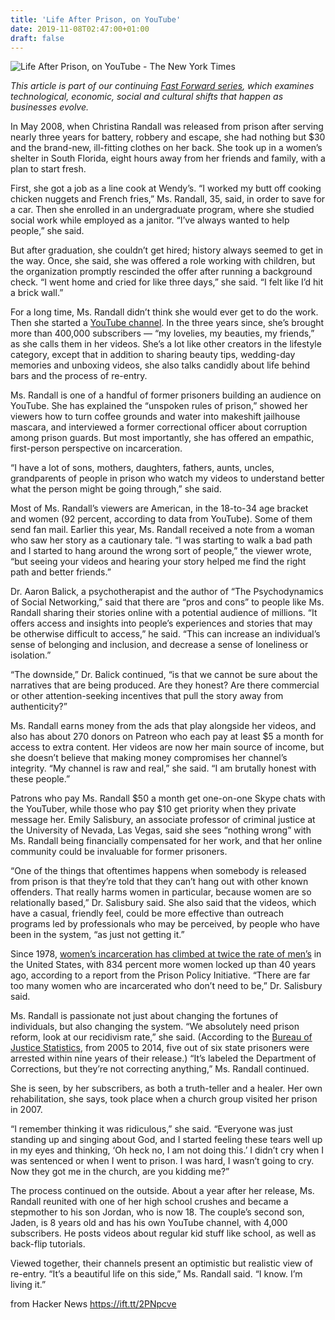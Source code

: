 ```yaml
---
title: 'Life After Prison, on YouTube'
date: 2019-11-08T02:47:00+01:00
draft: false
---
```


![](https://static01.nyt.com/images/2019/11/05/fashion/05prisontutorialsf/05prisontutorialsf-facebookJumbo.jpg "Life After Prison, on YouTube - The New York Times")  

_This article is part of our continuing_ [_Fast Forward series_](https://www.nytimes.com/spotlight/fast-forward?module=inline)_, which examines technological, economic, social and cultural shifts that happen as businesses evolve._

In May 2008, when Christina Randall was released from prison after serving nearly three years for battery, robbery and escape, she had nothing but $30 and the brand-new, ill-fitting clothes on her back. She took up in a women’s shelter in South Florida, eight hours away from her friends and family, with a plan to start fresh.

First, she got a job as a line cook at Wendy’s. “I worked my butt off cooking chicken nuggets and French fries,” Ms. Randall, 35, said, in order to save for a car. Then she enrolled in an undergraduate program, where she studied social work while employed as a janitor. “I’ve always wanted to help people,” she said.

But after graduation, she couldn’t get hired; history always seemed to get in the way. Once, she said, she was offered a role working with children, but the organization promptly rescinded the offer after running a background check. “I went home and cried for like three days,” she said. “I felt like I’d hit a brick wall.”

For a long time, Ms. Randall didn’t think she would ever get to do the work. Then she started a [YouTube channel](https://www.youtube.com/channel/UCZTyzoGspuRurWtbWLEGqLQ). In the three years since, she’s brought more than 400,000 subscribers — “my lovelies, my beauties, my friends,” as she calls them in her videos. She’s a lot like other creators in the lifestyle category, except that in addition to sharing beauty tips, wedding-day memories and unboxing videos, she also talks candidly about life behind bars and the process of re-entry.

Ms. Randall is one of a handful of former prisoners building an audience on YouTube. She has explained the “unspoken rules of prison,” showed her viewers how to turn coffee grounds and water into makeshift jailhouse mascara, and interviewed a former correctional officer about corruption among prison guards. But most importantly, she has offered an empathic, first-person perspective on incarceration.

“I have a lot of sons, mothers, daughters, fathers, aunts, uncles, grandparents of people in prison who watch my videos to understand better what the person might be going through,” she said.

Most of Ms. Randall’s viewers are American, in the 18-to-34 age bracket and women (92 percent, according to data from YouTube). Some of them send fan mail. Earlier this year, Ms. Randall received a note from a woman who saw her story as a cautionary tale. “I was starting to walk a bad path and I started to hang around the wrong sort of people,” the viewer wrote, “but seeing your videos and hearing your story helped me find the right path and better friends.”

Dr. Aaron Balick, a psychotherapist and the author of “The Psychodynamics of Social Networking,” said that there are “pros and cons” to people like Ms. Randall sharing their stories online with a potential audience of millions. “It offers access and insights into people’s experiences and stories that may be otherwise difficult to access,” he said. “This can increase an individual’s sense of belonging and inclusion, and decrease a sense of loneliness or isolation.”

“The downside,” Dr. Balick continued, “is that we cannot be sure about the narratives that are being produced. Are they honest? Are there commercial or other attention-seeking incentives that pull the story away from authenticity?”

Ms. Randall earns money from the ads that play alongside her videos, and also has about 270 donors on Patreon who each pay at least $5 a month for access to extra content. Her videos are now her main source of income, but she doesn’t believe that making money compromises her channel’s integrity. “My channel is raw and real,” she said. “I am brutally honest with these people.”

Patrons who pay Ms. Randall $50 a month get one-on-one Skype chats with the YouTuber, while those who pay $10 get priority when they private message her. Emily Salisbury, an associate professor of criminal justice at the University of Nevada, Las Vegas, said she sees “nothing wrong” with Ms. Randall being financially compensated for her work, and that her online community could be invaluable for former prisoners.

“One of the things that oftentimes happens when somebody is released from prison is that they’re told that they can’t hang out with other known offenders. That really harms women in particular, because women are so relationally based,” Dr. Salisbury said. She also said that the videos, which have a casual, friendly feel, could be more effective than outreach programs led by professionals who may be perceived, by people who have been in the system, “as just not getting it.”

Since 1978, [women’s incarceration has climbed at twice the rate of men’s](https://www.prisonpolicy.org/reports/women_overtime.html) in the United States, with 834 percent more women locked up than 40 years ago, according to a report from the Prison Policy Initiative. “There are far too many women who are incarcerated who don’t need to be,” Dr. Salisbury said.

Ms. Randall is passionate not just about changing the fortunes of individuals, but also changing the system. “We absolutely need prison reform, look at our recidivism rate,” she said. (According to the [Bureau of Justice Statistics](https://www.bjs.gov/index.cfm?ty=pbdetail&iid=6266), from 2005 to 2014, five out of six state prisoners were arrested within nine years of their release.) “It’s labeled the Department of Corrections, but they’re not correcting anything,” Ms. Randall continued.

She is seen, by her subscribers, as both a truth-teller and a healer. Her own rehabilitation, she says, took place when a church group visited her prison in 2007.

“I remember thinking it was ridiculous,” she said. “Everyone was just standing up and singing about God, and I started feeling these tears well up in my eyes and thinking, ‘Oh heck no, I am not doing this.’ I didn’t cry when I was sentenced or when I went to prison. I was hard, I wasn’t going to cry. Now they got me in the church, are you kidding me?”

The process continued on the outside. About a year after her release, Ms. Randall reunited with one of her high school crushes and became a stepmother to his son Jordan, who is now 18. The couple’s second son, Jaden, is 8 years old and has his own YouTube channel, with 4,000 subscribers. He posts videos about regular kid stuff like school, as well as back-flip tutorials.

Viewed together, their channels present an optimistic but realistic view of re-entry. “It’s a beautiful life on this side,” Ms. Randall said. “I know. I’m living it.”

  
  
from Hacker News https://ift.tt/2PNpcve